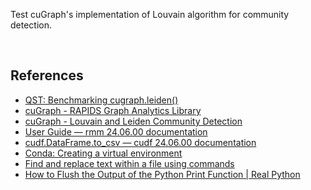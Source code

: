 Test cuGraph's implementation of Louvain algorithm for community detection.

<br>


## References

- [QST: Benchmarking cugraph.leiden()](https://github.com/rapidsai/cugraph/issues/4488)
- [cuGraph - RAPIDS Graph Analytics Library](https://github.com/rapidsai/cugraph)
- [cuGraph - Louvain and Leiden Community Detection](https://github.com/rapidsai/cugraph/blob/main/notebooks/algorithms/community/Louvain.ipynb)
- [User Guide — rmm 24.06.00 documentation](https://docs.rapids.ai/api/rmm/stable/guide/)
- [cudf.DataFrame.to_csv — cudf 24.06.00 documentation](https://docs.rapids.ai/api/cudf/stable/user_guide/api_docs/api/cudf.dataframe.to_csv/)
- [Conda: Creating a virtual environment](https://stackoverflow.com/a/48178776/1413259)
- [Find and replace text within a file using commands](https://askubuntu.com/a/20416/432070)
- [How to Flush the Output of the Python Print Function | Real Python](https://realpython.com/python-flush-print-output/)
